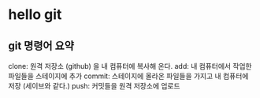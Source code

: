 # hello git

## git 명령어 요약

clone: 원격 저장소 (github) 을 내 컴퓨터에 복사해 온다.
add: 내 컴퓨터에서 작업한 파일들을 스테이지에 추가
commit: 스테이지에 올라온 파일들을 가지고 내 컴퓨터에 저장 (세이브와 같다.)
push: 커밋들을 원격 저장소에 업로드



<!-- checkout을 이용하면 마지막 commit으로 돌아갈 수 있다.
SourceTree의 코드뭉치 버리기 기능을 사용하면 마지막 commit으로 돌아갈 수 있다.
 -->